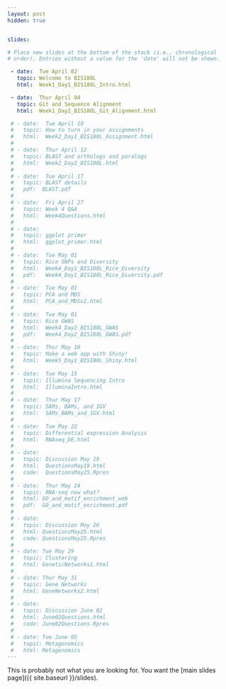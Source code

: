 ```yaml
---
layout: post
hidden: true


slides:

# Place new slides at the bottom of the stack (i.e., chronological
# order). Entries without a value for the 'date' will not be shown.

 - date:  Tue April 02
   topic: Welcome to BIS180L
   html:  Week1_Day1_BIS180L_Intro.html

 - date:  Thur April 04
   topic: Git and Sequence Alignment
   html:  Week1_Day2_BIS180L_Git_Alignment.html

 # - date:  Tue April 10
 #   topic: How to turn in your assignments
 #   html:  Week2_Day1_BIS180L_Assignment.html
 # 
 # - date:  Thur April 12
 #   topic: BLAST and orthologs and paralogs
 #   html:  Week2_Day2_BIS180L.html
 # 
 # - date:  Tue April 17
 #   topic: BLAST details
 #   pdf:  BLAST.pdf
 # 
 # - date:  Fri April 27
 #   topic: Week 4 Q&A
 #   html:  Week4Questions.html
 # 
 # - date:  
 #   topic: ggplot primer
 #   html:  ggplot_primer.html
 # 
 # - date:  Tue May 01
 #   topic: Rice SNPs and Diversity
 #   html:  Week4_Day1_BIS180L_Rice_Diversity
 #   pdf:   Week4_Day1_BIS180L_Rice_Diversity.pdf
 # 
 # - date:  Tue May 01
 #   topic: PCA and MDS
 #   html:  PCA_and_MDSv2.html
 # 
 # - date:  Tue May 01
 #   topic: Rice GWAS
 #   html:  Week4_Day2_BIS180L_GWAS
 #   pdf:   Week4_Day2_BIS180L_GWAS.pdf
 # 
 # - date:  Thur May 10
 #   topic: Make a web app with Shiny!
 #   html:  Week5_Day1_BIS180L_Shiny.html
 # 
 # - date:  Tue May 15
 #   topic: Illumina Sequencing Intro
 #   html:  IlluminaIntro.html
 # 
 # - date:  Thur May 17
 #   topic: SAMs, BAMs, and IGV
 #   html:  SAMs_BAMs_and_IGV.html
 # 
 # - date:  Tue May 22
 #   topic: Differential expression Analysis
 #   html:  RNAseq_DE.html
 # 
 # - date:  
 #   topic: Discussion May 19
 #   html:  QuestionsMay19.html
 #   code:  QuestionsMay25.Rpres
 # 
 # - date:  Thur May 24
 #   topic: RNA-seq now what?
 #   html: GO_and_motif_enrichment_web
 #   pdf:  GO_and_motif_enrichment.pdf
 # 
 # - date:  
 #   topic: Discussion May 26
 #   html: QuestionsMay25.html
 #   code: QuestionsMay25.Rpres
 # 
 # - date: Tue May 29 
 #   topic: Clustering
 #   html: GeneticNetworks1.html
 # 
 # - date: Thur May 31 
 #   topic: Gene Networks
 #   html: GeneNetworks2.html
 # 
 # - date:  
 #   topic: Discussion June 02
 #   html: June02Questions.html
 #   code: June02Questions.Rpres
 # 
 # - date: Tue June 05
 #   topic: Metagenomics
 #   html: Metagenomics
---
```


This is probably not what you are looking for. You want the [main slides page]({{ site.baseurl }}/slides).
